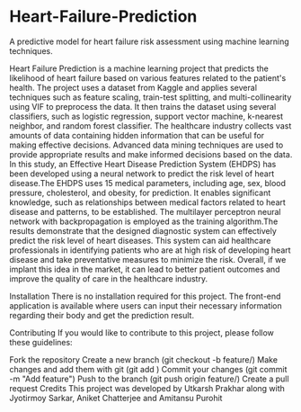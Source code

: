 # Heart-Failure-Prediction
A predictive model for heart failure risk assessment using machine learning techniques.

Heart Failure Prediction is a machine learning project that predicts the likelihood of heart failure based on various features related to the patient's health. The project uses a dataset from Kaggle and applies several techniques such as feature scaling, train-test splitting, and multi-collinearity using VIF to preprocess the data. It then trains the dataset using several classifiers, such as logistic regression, support vector machine, k-nearest neighbor, and random forest classifier. The healthcare industry collects vast amounts of data containing hidden information that can be useful for making effective decisions. Advanced data mining techniques are used to provide appropriate results and make informed decisions based on the data. In this study, an Effective Heart Disease Prediction System (EHDPS) has been developed using a neural network to predict the risk level of heart disease.The EHDPS uses 15 medical parameters, including age, sex, blood pressure, cholesterol, and obesity, for prediction. It enables significant knowledge, such as relationships between medical factors related to heart disease and patterns, to be established. The multilayer perceptron neural network with backpropagation is employed as the training algorithm.The results demonstrate that the designed diagnostic system can effectively predict the risk level of heart diseases. This system can aid healthcare professionals in identifying patients who are at high risk of developing heart disease and take preventative measures to minimize the risk. Overall, if we implant this idea in the market, it can lead to better patient outcomes and improve the quality of care in the healthcare industry.

Installation There is no installation required for this project. The front-end application is available where users can input their necessary information regarding their body and get the prediction result.

Contributing If you would like to contribute to this project, please follow these guidelines:

Fork the repository Create a new branch (git checkout -b feature/) Make changes and add them with git (git add ) Commit your changes (git commit -m "Add feature") Push to the branch (git push origin feature/) Create a pull request Credits This project was developed by Utkarsh Prakhar along with Jyotirmoy Sarkar, Aniket Chatterjee and Amitansu Purohit
